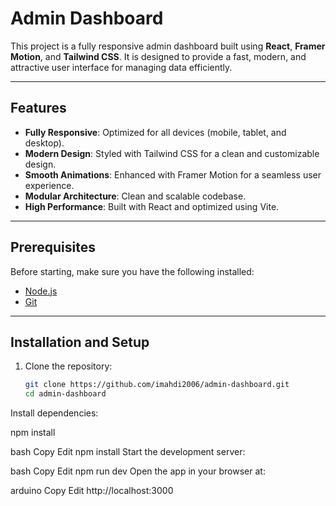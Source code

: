 # Admin Dashboard

This project is a fully responsive admin dashboard built using **React**, **Framer Motion**, and **Tailwind CSS**. It is designed to provide a fast, modern, and attractive user interface for managing data efficiently.

---

## Features

- **Fully Responsive**: Optimized for all devices (mobile, tablet, and desktop).
- **Modern Design**: Styled with Tailwind CSS for a clean and customizable design.
- **Smooth Animations**: Enhanced with Framer Motion for a seamless user experience.
- **Modular Architecture**: Clean and scalable codebase.
- **High Performance**: Built with React and optimized using Vite.

---

## Prerequisites

Before starting, make sure you have the following installed:

- [Node.js](https://nodejs.org/)
- [Git](https://git-scm.com/)

---

## Installation and Setup

1. Clone the repository:
   ```bash
   git clone https://github.com/imahdi2006/admin-dashboard.git
   cd admin-dashboard
Install dependencies:

npm install

bash
Copy
Edit
npm install
Start the development server:

bash
Copy
Edit
npm run dev
Open the app in your browser at:

arduino
Copy
Edit
http://localhost:3000
